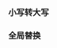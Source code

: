 <script setup>
import CustomComponent from './template/computed.vue'
import replaceComponent from './template/replace.vue'
</script>


### 小写转大写

<CustomComponent />

### 全局替换

<replaceComponent />



